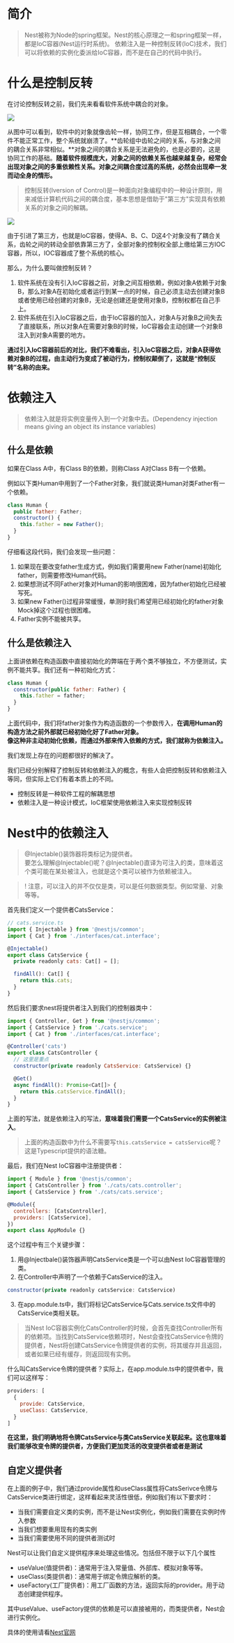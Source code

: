 # 简介
> Nest被称为Node的spring框架。Nest的核心原理之一和spring框架一样，都是IoC容器(Nest运行时系统)。
> 依赖注入是一种控制反转(IoC)技术，我们可以将依赖的实例化委派给IoC容器，而不是在自己的代码中执行。

# 什么是控制反转
在讨论控制反转之前，我们先来看看软件系统中耦合的对象。

![](https://tva1.sinaimg.cn/large/008eGmZEgy1gmzx95a2c0j309k05l74o.jpg)

从图中可以看到，软件中的对象就像齿轮一样，协同工作，但是互相耦合，一个零件不能正常工作，整个系统就崩溃了。**齿轮组中齿轮之间的关系，与对象之间的耦合关系非常相似。**对象之间的耦合关系是无法避免的，也是必要的，这是协同工作的基础。**随着软件规模庞大，对象之间的依赖关系也越来越复杂，经常会出现对象之间的多重依赖性关系。对象之间耦合度过高的系统，必然会出现牵一发而动全身的情形。**

> 控制反转(Iversion of Control)是一种面向对象编程中的一种设计原则，用来减低计算机代码之间的耦合度，基本思想是借助于"第三方"实现具有依赖关系的对象之间的解耦。

![](https://tva1.sinaimg.cn/large/008eGmZEgy1gmzxhe1ejwj30a8051q2y.jpg)

由于引进了第三方，也就是IoC容器，使得A、B、C、D这4个对象没有了耦合关系，齿轮之间的转动全部依靠第三方了，全部对象的控制权全部上缴给第三方IOC容器，所以，IOC容器成了整个系统的核心。  

那么，为什么要叫做控制反转？
1. 软件系统在没有引入IoC容器之前，对象之间互相依赖，例如对象A依赖于对象B，那么对象A在初始化或者运行到某一点的时候，自己必须主动去创建对象B或者使用已经创建的对象B，无论是创建还是使用对象B，控制权都在自己手上。
2. 软件系统在引入IoC容器之后，由于IoC容器的加入，对象A与对象B之间失去了直接联系，所以对象A在需要对象B的时候，IoC容器会主动创建一个对象B注入到对象A需要的地方。

**通过引入IoC容器前后的对比，我们不难看出，引入IoC容器之后，对象A获得依赖对象B的过程，由主动行为变成了被动行为，控制权颠倒了，这就是“控制反转”名称的由来。**

# 依赖注入
> 依赖注入就是将实例变量传入到一个对象中去。(Dependency injection means giving an object its instance variables)

## 什么是依赖
如果在Class A中，有Class B的依赖，则称Class A对Class B有一个依赖。

例如以下类Human中用到了一个Father对象，我们就说类Human对类Father有一个依赖。
```javascript
class Human {
  public father: Father;
  constructor() {
    this.father = new Father();
  }
}

```
仔细看这段代码，我们会发现一些问题：
1. 如果现在要改变father生成方式，例如我们需要用new Father(name)初始化father，则需要修改Human代码。
2. 如果想测试不同Father对象对Human的影响很困难，因为father初始化已经被写死。
3. 如果new Father()过程非常缓慢，单测时我们希望用已经初始化的father对象Mock掉这个过程也很困难。
4. Father实例不能被共享。

## 什么是依赖注入
上面讲依赖在构造函数中直接初始化的弊端在于两个类不够独立，不方便测试，实例不能共享。我们还有一种初始化方式：
```javascript
class Human {
  constructor(public father: Father) {
    this.father = father;
  }
}

```
上面代码中，我们将father对象作为构造函数的一个参数传入，**在调用Human的构造方法之前外部就已经初始化好了Father对象。**  
**像这种非主动初始化依赖，而通过外部来传入依赖的方式，我们就称为依赖注入。**

我们发现上存在的问题都很好的解决了。

我们已经分别解释了控制反转和依赖注入的概念，有些人会把控制反转和依赖注入等同，但实际上它们有着本质上的不同。
- 控制反转是一种软件工程的解耦思想
- 依赖注入是一种设计模式，IoC框架使用依赖注入来实现控制反转


# Nest中的依赖注入
> @Injectable()装饰器将类标记为提供者。  
> 要怎么理解@Injectable()呢？@Injectable()直译为可注入的类，意味着这个类可能在某处被注入，也就是这个类可以被作为依赖被注入。

>! 注意，可以注入的并不仅仅是类，可以是任何数据类型。例如常量、对象等等。

首先我们定义一个提供者CatsService：
```javascript
// cats.service.ts
import { Injectable } from '@nestjs/common';
import { Cat } from './interfaces/cat.interface';

@Injectable()
export class CatsService {
  private readonly cats: Cat[] = [];

  findAll(): Cat[] {
    return this.cats;
  }
}
```
然后我们要求nest将提供者注入到我们的控制器类中：
```javascript
import { Controller, Get } from '@nestjs/common';
import { CatsService } from './cats.service';
import { Cat } from './interfaces/cat.interface';

@Controller('cats')
export class CatsController {
  // 这里是重点
  constructor(private readonly CatsService: CatsService) {}

  @Get()
  async findAll(): Promise<Cat[]> {
    return this.catsService.findAll();
  }
}

```
上面的写法，就是依赖注入的写法，**意味着我们需要一个CatsService的实例被注入**。

> 上面的构造函数中为什么不需要写```this.catsService = catsService```呢？这是Typescript提供的语法糖。

最后，我们在Nest IoC容器中注册提供者：
```javascript
import { Module } from '@nestjs/common';
import { CatsController } from './cats/cats.controller';
import { CatsService } from './cats/cats.service';

@Module({
  controllers: [CatsController],
  providers: [CatsService],
})
export class AppModule {}
```
这个过程中有三个关键步骤：
1. 用@Injectbale()装饰器声明CatsService类是一个可以由Nest IoC容器管理的类。
2. 在Controller中声明了一个依赖于CatsService的注入。
```javascript
constructor(private readonly catsService: CatsService)
```
3. 在app.module.ts中，我们将标记CatsService与Cats.service.ts文件中的CatsService类相关联。

> 当Nest IoC容器实例化CatsController的时候，会首先查找Controller所有的依赖项。当找到CatsService依赖项时，Nest会查找CatsService令牌的提供者，Nest将创建CatsService令牌提供者的实例，将其缓存并且返回，或者如果已经有缓存，则返回现有实例。

什么叫CatsService令牌的提供者？实际上，在app.module.ts中的提供者中，我们可以这样写：
```javascript
providers: [
  {
    provide: CatsService,
    useClass: CatsService,
  }
]

```
**在这里，我们明确地将令牌CatsService与类CatsService关联起来。这也意味着我们能够改变令牌的提供者，方便我们更加灵活的改变提供者或者是测试**

## 自定义提供者
在上面的例子中，我们通过provide属性和useClass属性将CatsSerivce令牌与CatsService类进行绑定，这样看起来灵活性很低，例如我们有以下要求时：
- 当我们需要自定义类的实例，而不是让Nest实例化，例如我们需要在实例时传入参数
- 当我们想要重用现有的类实例
- 当我们需要使用不同的提供者测试时

Nest可以让我们自定义提供程序来处理这些情况。包括但不限于以下几个属性
- useValue(值提供者)：通常用于注入常量值、外部库、模拟对象等等。
- useClass(类提供者)：通常用于绑定令牌应解析的类。
- useFactory(工厂提供者)：用工厂函数的方法，返回实际的provider。用于动态创建提供程序。
  
其中useValue、useFactory提供的依赖是可以直接被用的，而类提供者，Nest会进行实例化。

具体的使用请看[Nest官网](https://docs.nestjs.cn/6/fundamentals)